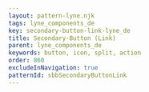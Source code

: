 ```yaml
---
layout: pattern-lyne.njk
tags: lyne_components_de
key: secondary-button-link-lyne_de
title: Secondary-Button (Link)
parent: lyne_components_de
keywords: button, icon, split, action
order: 860
excludeInNavigation: true
patternId: sbbSecondaryButtonLink
---
```

